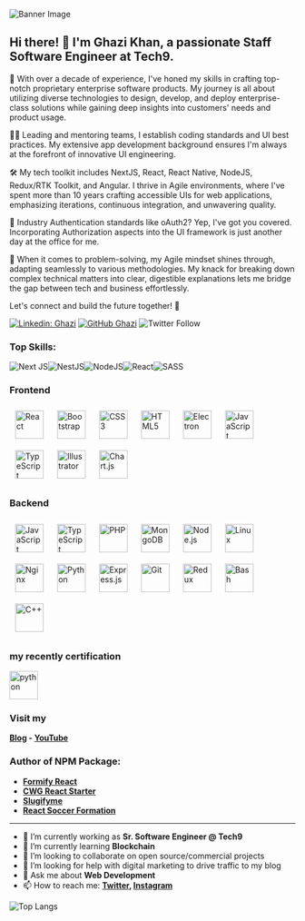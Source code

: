 ![Banner Image](image/Banner.png)


## Hi there! 👋 I'm Ghazi Khan, a passionate Staff Software Engineer at Tech9.

🚀 With over a decade of experience, I've honed my skills in crafting top-notch proprietary enterprise software products. My journey is all about utilizing diverse technologies to design, develop, and deploy enterprise-class solutions while gaining deep insights into customers' needs and product usage.

👨‍🏭 Leading and mentoring teams, I establish coding standards and UI best practices. My extensive app development background ensures I'm always at the forefront of innovative UI engineering.

🛠️ My tech toolkit includes NextJS, React, React Native, NodeJS, Redux/RTK Toolkit, and Angular. I thrive in Agile environments, where I've spent more than 10 years crafting accessible UIs for web applications, emphasizing iterations, continuous integration, and unwavering quality.

🔐 Industry Authentication standards like oAuth2? Yep, I've got you covered. Incorporating Authorization aspects into the UI framework is just another day at the office for me.

🧠 When it comes to problem-solving, my Agile mindset shines through, adapting seamlessly to various methodologies. My knack for breaking down complex technical matters into clear, digestible explanations lets me bridge the gap between tech and business effortlessly.

Let's connect and build the future together! 🌟

[![Linkedin: Ghazi](https://img.shields.io/badge/-Ghazi-blue?style=flat-square&logo=Linkedin&logoColor=white&link=https://www.linkedin.com/in/ghazi-khan/)](https://www.linkedin.com/in/ghazi-khan/)
[![GitHub Ghazi](https://img.shields.io/github/followers/gkhan205?label=follow&style=social)](https://github.com/gkhan205)
![Twitter Follow](https://img.shields.io/twitter/follow/codewithghazi?style=social)


### Top Skills:
![Next JS](https://img.shields.io/badge/Next-black?style=for-the-badge&logo=next.js&logoColor=white)![NestJS](https://img.shields.io/badge/nestjs-%23E0234E.svg?style=for-the-badge&logo=nestjs&logoColor=white)![NodeJS](https://img.shields.io/badge/node.js-6DA55F?style=for-the-badge&logo=node.js&logoColor=white)![React](https://img.shields.io/badge/react-%2320232a.svg?style=for-the-badge&logo=react&logoColor=%2361DAFB)![SASS](https://img.shields.io/badge/SASS-hotpink.svg?style=for-the-badge&logo=SASS&logoColor=white)



### Frontend  
<div >  
<img style="margin: 10px" src="https://profilinator.rishav.dev/skills-assets/react-original-wordmark.svg" alt="React" height="50" />  
<img style="margin: 10px" src="https://profilinator.rishav.dev/skills-assets/bootstrap-plain.svg" alt="Bootstrap" height="50" />  
<img style="margin: 10px" src="https://profilinator.rishav.dev/skills-assets/css3-original-wordmark.svg" alt="CSS3" height="50" />  
<img style="margin: 10px" src="https://profilinator.rishav.dev/skills-assets/html5-original-wordmark.svg" alt="HTML5" height="50" />  
<img style="margin: 10px" src="https://profilinator.rishav.dev/skills-assets/electron-original.svg" alt="Electron" height="50" />  
<img style="margin: 10px" src="https://profilinator.rishav.dev/skills-assets/javascript-original.svg" alt="JavaScript" height="50" />  
<img style="margin: 10px" src="https://profilinator.rishav.dev/skills-assets/typescript-original.svg" alt="TypeScript" height="50" />  
<img style="margin: 10px" src="https://profilinator.rishav.dev/skills-assets/adobe_illustrator-icon.svg" alt="Illustrator" height="50" />  
<img style="margin: 10px" src="https://profilinator.rishav.dev/skills-assets/logo-title.svg" alt="Chart.js" height="50" />  
</div></td><td valign="top" width="33%">


### Backend  
<div >  
<img style="margin: 10px" src="https://profilinator.rishav.dev/skills-assets/javascript-original.svg" alt="JavaScript" height="50" />  
<img style="margin: 10px" src="https://profilinator.rishav.dev/skills-assets/typescript-original.svg" alt="TypeScript" height="50" />  
<img style="margin: 10px" src="https://profilinator.rishav.dev/skills-assets/php-original.svg" alt="PHP" height="50" />  
<img style="margin: 10px" src="https://profilinator.rishav.dev/skills-assets/mongodb-original-wordmark.svg" alt="MongoDB" height="50" />  
<img style="margin: 10px" src="https://profilinator.rishav.dev/skills-assets/nodejs-original-wordmark.svg" alt="Node.js" height="50" />  
<img style="margin: 10px" src="https://profilinator.rishav.dev/skills-assets/linux-original.svg" alt="Linux" height="50" />  
<img style="margin: 10px" src="https://profilinator.rishav.dev/skills-assets/nginx-original.svg" alt="Nginx" height="50" />  
<img style="margin: 10px" src="https://profilinator.rishav.dev/skills-assets/python-original.svg" alt="Python" height="50" />  
<img style="margin: 10px" src="https://profilinator.rishav.dev/skills-assets/express-original-wordmark.svg" alt="Express.js" height="50" />  
<img style="margin: 10px" src="https://profilinator.rishav.dev/skills-assets/git-scm-icon.svg" alt="Git" height="50" />  
<img style="margin: 10px" src="https://profilinator.rishav.dev/skills-assets/redux-original.svg" alt="Redux" height="50" />  
<img style="margin: 10px" src="https://profilinator.rishav.dev/skills-assets/gnu_bash-icon.svg" alt="Bash" height="50" />  
<img style="margin: 10px" src="https://profilinator.rishav.dev/skills-assets/cplusplus-original.svg" alt="C++" height="50" />  
</div></td><td valign="top" width="33%">

### my recently certification
[<img src="https://profilinator.rishav.dev/skills-assets/python-original.svg" alt="python" width="50" height="50">](https://almdrasa.com/certificate-verification/13F283017-139222081-1332C8F95/)


### Visit my 
**[Blog](https://ghazikhan.in/blog) - [YouTube](https://www.youtube.com/channel/UCio7gIFilw6wsgbTZAVOBrg)**

### Author of NPM Package: 
- **[Formify React](https://www.npmjs.com/package/formify-react)** 
- **[CWG React Starter](https://github.com/gkhan205/cwg-react-starter)** 
- **[Slugifyme](https://www.npmjs.com/package/slugifyme)**
- **[React Soccer Formation](https://www.npmjs.com/package/react-soccer-formation)**

---

- 🔭 I’m currently working as **Sr. Software Engineer @ Tech9**
- 🌱 I’m currently learning **Blockchain**
- 👯 I’m looking to collaborate on open source/commercial projects
- 🤔 I’m looking for help with digital marketing to drive traffic to my blog
- 💬 Ask me about **Web Development**
- 📫 How to reach me:
  **[Twitter](https://twitter.com/ghazikhan205), [Instagram](https://instagram.com/codewithghazi)**

![Top Langs](https://github-readme-stats.vercel.app/api/top-langs/?username=gkhan205&layout=compact&theme=dark&hide_border=true)


